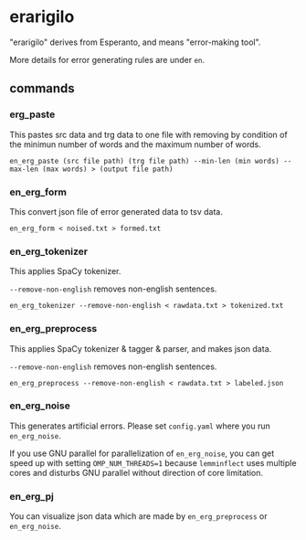 # erarigilo

"erarigilo" derives from Esperanto, and means "error-making tool".

More details for error generating rules are under `en`.

## commands

### erg_paste

This pastes src data and trg data to one file with removing by condition of the minimun number of words and the maximum number of words.

```
en_erg_paste (src file path) (trg file path) --min-len (min words) --max-len (max words) > (output file path)
```

### en_erg_form

This convert json file of error generated data to tsv data.

```
en_erg_form < noised.txt > formed.txt
```

### en_erg_tokenizer

This applies SpaCy tokenizer.

`--remove-non-english` removes non-english sentences.

```
en_erg_tokenizer --remove-non-english < rawdata.txt > tokenized.txt
```


### en_erg_preprocess

This applies SpaCy tokenizer & tagger & parser, and makes json data.

`--remove-non-english` removes non-english sentences.

```
en_erg_preprocess --remove-non-english < rawdata.txt > labeled.json
```

### en_erg_noise

This generates artificial errors.
Please set `config.yaml` where you run `en_erg_noise`.

If you use GNU parallel for parallelization of `en_erg_noise`, you can get speed up with setting `OMP_NUM_THREADS=1` because `lemminflect` uses multiple cores and disturbs GNU parallel without direction of core limitation.

### en_erg_pj

You can visualize json data which are made by `en_erg_preprocess` or `en_erg_noise`.

